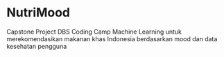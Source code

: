# NutriMood
Capstone Project DBS Coding Camp Machine Learning untuk merekomendasikan makanan khas Indonesia berdasarkan mood dan data kesehatan pengguna
